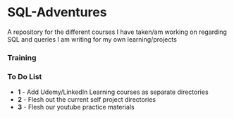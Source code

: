 # SQL-Adventures
A repository for the different courses I have taken/am working on regarding SQL and queries I am writing for my own learning/projects

### Training


### To Do List

- __1__ - Add Udemy/LinkedIn Learning courses as separate directories
- __2__ - Flesh out the current self project directories
- __3__ - Flesh our youtube practice materials
